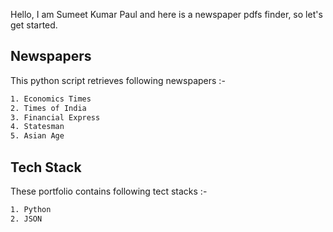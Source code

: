 Hello, I am Sumeet Kumar Paul and here is a newspaper pdfs finder, so let's get started.

## Newspapers

This python script retrieves following newspapers :-

```bash
1. Economics Times
2. Times of India
3. Financial Express
4. Statesman
5. Asian Age
```

## Tech Stack

These portfolio contains following tect stacks :-

```bash
1. Python
2. JSON
```


